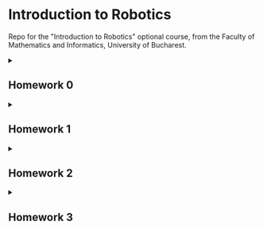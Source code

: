 # Introduction to Robotics
Repo for the "Introduction to Robotics" optional course, from the Faculty of Mathematics and Informatics, University of Bucharest.
<details>
  <summary><h2>Homework 0</h2></summary>
I installed the Arduino IDE and I set up the repo (and subsequently translated it to English).
</details>

<details>
  <summary><h2>Homework 1</h2></summary>
Requirements: "Use a separate potentiometer in controlling each of the color of the RGB led (Red, Green and Blue). The control must be done with digital electronics (aka you must read the value of the potentiometer with Arduino, and write a mapped value to each of the pins connectedto the led)."

Pictures:![image](https://user-images.githubusercontent.com/38582034/138557042-c1bd7f09-2dfb-4c3b-8c9d-8ebfb9bb21f3.png)
![image](https://user-images.githubusercontent.com/38582034/138557231-07708708-1e58-4085-b957-1aa4dcc1ee3e.png)

Notes: due to not having a sufficient amount of wires, I had to use resistors to connect certain components. I tried using the smallest available resistors (they should have no more than 10 ohms) and it seems to have a small, barely noticeable effect on the end result. Unfortunately, I didn't find a way around this.

Video: https://youtu.be/GEDasb3OT2U
</details>


<details>
  <summary><h2>Homework 2</h2></summary>
Requirements: "Building  the  traffic  lights  for  a  crosswalk. You will use 2 LEDs to represent the traffic lights for people (red and green) and 3 LEDs to represent the traffic lights for cars (red, yellow and green). See the states it needs to go through. If anything is not clear, ask. Also, see the uploaded video (the intervals are different, but the states flow is the same).It’s a traffic lights system for people and cars - don’t overthink it."

Pictures: ![image](https://user-images.githubusercontent.com/38582034/139592330-ab362b6d-49e8-4bb3-9297-44a6eedd30a4.png)
![image](https://user-images.githubusercontent.com/38582034/139592340-ac0ebf83-4f17-4cd2-a76b-3eac3e7ac971.png)
![image](https://user-images.githubusercontent.com/38582034/139592346-ca69d32d-465f-440a-985c-2c1d3d795dd8.png)

Video: https://youtu.be/5cwfZEWLZhM
</details>
  
<details>
<summary><h2>Homework 3</h2></summary>
Requirements: "should detect EMF (check body and near outlets.  DO NOT INSERT INTO OUTLET - AKA NU-L BAGATI IN PRIZA). It should print the value on the 7-segment display (or light the led bar) and should makea sound based on the intensity."

Pictures: 
  
![image](https://user-images.githubusercontent.com/38582034/140813499-28de4f3d-c5af-4490-8001-55a513dfe9ea.png)
![image](https://user-images.githubusercontent.com/38582034/140813525-2ea92767-c0d1-42a2-8ec5-7d717859ab28.png)
![image](https://user-images.githubusercontent.com/38582034/140813544-05e0a237-4209-412c-bc41-a1ada5a6a270.png)

Notes: used 3 1M resistors in series for the copper cable, and a 330 one for the buzzer (tried different values but couldn't quite get a satisfying sound).
  
Video: https://youtu.be/nXa_zPxSuCU
</details>
